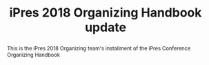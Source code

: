 ---
abstract: This is the iPres 2018 Organizing team's installment of the iPres Conference
  Organizing Handbook
creators:
- Nance McGovern
date: null
document_url: https://services.phaidra.univie.ac.at/api/object/o:923680/download
grand_parent: iPRES
institutions:
- University of Vienna
keywords:
- boston
landing_page_url: https://phaidra.univie.ac.at/o:923680
language: eng
layout: publication
license: CC BY 4.0 International
notes_url: null
parent: iPRES 2018
publication_type: paper
size: 291853
slides_url: null
source_name: iPRES
stream_url: null
title: iPres 2018 Organizing Handbook update
year: 2018
---